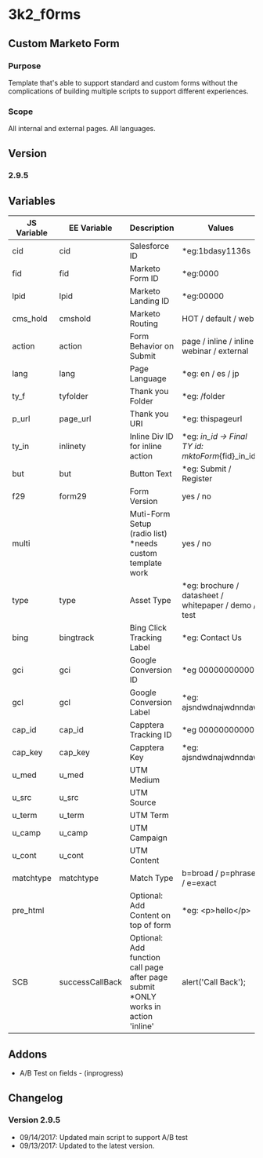 # 3k2_f0rms
## Custom Marketo Form
### Purpose
Template that's able to support standard and custom forms without the complications of building multiple scripts to support different experiences.
### Scope
All internal and external pages. All languages.

## Version
### 2.9.5
## Variables
| JS Variable | EE Variable | Description | Values |
|-------------|-------------|-------------|--------|
|cid|cid|Salesforce ID|*eg:1bdasy1136s|
|fid|fid|Marketo Form ID|*eg:0000|
|lpid|lpid|Marketo Landing ID|*eg:00000|
|cms_hold|cmshold|Marketo Routing|HOT / default / web|
|action|action|Form Behavior on Submit|page / inline / inline-webinar / external|
|lang|lang|Page Language|*eg: en / es / jp|
|ty_f|tyfolder|Thank you Folder|*eg: /folder|
|p_url|page_url|Thank you URI|*eg: thispageurl|
|ty_in|inlinety|Inline Div ID for inline action|*eg: _in_id -> Final TY id: mktoForm_{fid}_in_id|
|but|but|Button Text|*eg: Submit / Register|
|f29|form29|Form Version|yes / no|
|multi||Muti-Form Setup (radio list) *needs custom template work|yes / no|
|type|type|Asset Type|*eg: brochure / datasheet / whitepaper / demo / test|
|bing|bingtrack|Bing Click Tracking Label|*eg: Contact Us|
|gci|gci|Google Conversion ID|*eg 000000000000|
|gcl|gcl|Google Conversion Label|*eg: ajsndwdnajwdnndaw|
|cap_id|cap_id|Capptera Tracking ID|*eg 000000000000|
|cap_key|cap_key|Capptera Key|*eg: ajsndwdnajwdnndaw|
|u_med|u_med|UTM Medium||
|u_src|u_src|UTM Source||
|u_term|u_term|UTM Term||
|u_camp|u_camp|UTM Campaign||
|u_cont|u_cont|UTM Content||
|matchtype|matchtype|Match Type|b=broad / p=phrase / e=exact|
|pre_html||Optional: Add Content on top of form|*eg: &lt;p&gt;hello&lt;/p&gt;|
|SCB|successCallBack|Optional: Add function call page after page submit *ONLY works in action 'inline'|alert('Call Back');|
## Addons
+ A/B Test on fields - (inprogress)

## Changelog
### Version 2.9.5
+ 09/14/2017: Updated main script to support A/B test
+ 09/13/2017: Updated to the latest version.
